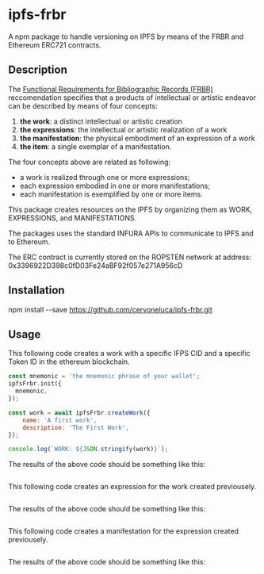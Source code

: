 # ipfs-frbr

A npm package to handle versioning on IPFS by means of the FRBR and Ethereum ERC721 contracts.

## Description

The [Functional Requirements for Bibliographic Records (FRBR)](https://www.oclc.org/research/activities/frbr.html) reccomendation specifies that a products of intellectual or artistic endeavor can be described by means of four concepts:

  1. __the work__: a distinct intellectual or artistic creation
  2. __the expressions__: the intellectual or artistic realization of a work
  3. __the manifestation__: the physical embodiment of an expression of a work
  4. __the item__: a single exemplar of a manifestation.

The four concepts above are related as following:

  * a work is realized through one or more expressions;
  * each expression embodied in one or more manifestations;
  * each manifestation is exemplified by one or more items.

This package creates resources on the IPFS by organizing them as WORK, EXPRESSIONS, and MANIFESTATIONS.

The packages uses the standard INFURA APIs to communicate to IPFS and to Ethereum.

The ERC contract is currently stored on the ROPSTEN network at address: 0x3396922D398c0fD03Fe24aBF92f057e271A956cD
## Installation

npm install --save https://github.com/cervoneluca/ipfs-frbr.git

## Usage

This following code creates a work with a specific IFPS CID and a specific Token ID in the ethereum blockchain.

```javascript
const mnemonic = 'the mnemonic phrase of your wallet';
ipfsFrbr.init({
  mnemonic,
});

const work = await ipfsFrbr.createWork({
    name: 'A first work',
    description: 'The First Work',
});

console.log(`WORK: ${JSON.stringify(work)}`);
```

The results of the above code should be something like this:

```json
```

This following code creates an expression for the work created previousely.

```javascript
```

The results of the above code should be something like this:

```json
```

This following code creates a manifestation for the expression created previousely.

```javascript
```

The results of the above code should be something like this:

```json
```


